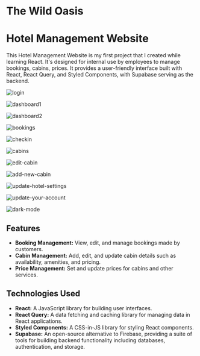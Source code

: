 # The Wild Oasis

# Hotel Management Website

This Hotel Management Website is my first project that I created while learning React. It's designed for internal use by employees to manage bookings, cabins, prices. It provides a user-friendly interface built with React, React Query, and Styled Components, with Supabase serving as the backend.

![login](https://github.com/Kamlesh718/the-wild-oasis-management/assets/91180891/87f3c08d-8d60-4b1e-96e5-105a0e255798)

![dashboard1](https://github.com/Kamlesh718/the-wild-oasis-management/assets/91180891/39bae7d1-8307-4462-aea2-3a08253879c7)

![dashboard2](https://github.com/Kamlesh718/the-wild-oasis-management/assets/91180891/779a0bcf-c8b5-4f15-8706-6604a143fcb2)

![bookings](https://github.com/Kamlesh718/the-wild-oasis-management/assets/91180891/452ac9d5-b161-42a6-ba6c-73b29204a5b6)

![checkin](https://github.com/Kamlesh718/the-wild-oasis-management/assets/91180891/8c35c274-ed42-4325-8ae2-b50accb20d10)

![cabins](https://github.com/Kamlesh718/the-wild-oasis-management/assets/91180891/66da2bd1-73d1-42d5-990d-7df97455bf5d)

![edit-cabin](https://github.com/Kamlesh718/the-wild-oasis-management/assets/91180891/cf322020-f13d-4e13-a1f2-29a91ca7c156)

![add-new-cabin](https://github.com/Kamlesh718/the-wild-oasis-management/assets/91180891/ac896163-3823-495c-bcc8-7e5f7083801c)

![update-hotel-settings](https://github.com/Kamlesh718/the-wild-oasis-management/assets/91180891/200eb480-1ef7-475a-826f-08c5c58b6efd)

![update-your-account](https://github.com/Kamlesh718/the-wild-oasis-management/assets/91180891/e7b0afaf-c0df-4be4-a870-6300f2079362)

![dark-mode](https://github.com/Kamlesh718/the-wild-oasis-management/assets/91180891/54350cd6-3c59-48be-aa36-b944c7709b5b)






## Features

- **Booking Management:** View, edit, and manage bookings made by customers.
- **Cabin Management:** Add, edit, and update cabin details such as availability, amenities, and pricing.
- **Price Management:** Set and update prices for cabins and other services.

## Technologies Used

- **React:** A JavaScript library for building user interfaces.
- **React Query:** A data fetching and caching library for managing data in React applications.
- **Styled Components:** A CSS-in-JS library for styling React components.
- **Supabase:** An open-source alternative to Firebase, providing a suite of tools for building backend functionality including databases, authentication, and storage.

